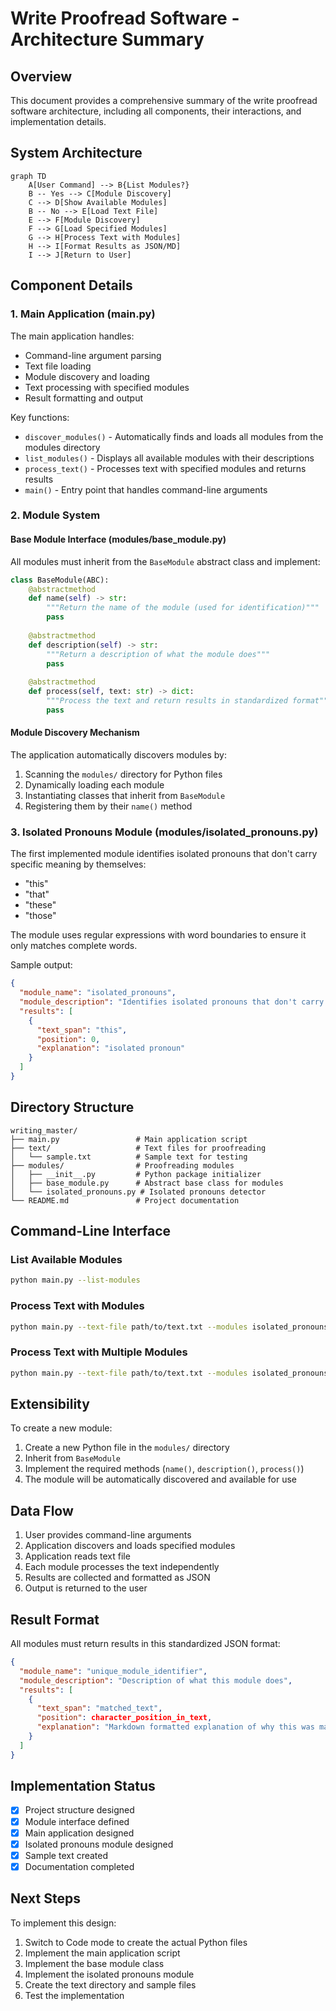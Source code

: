 # Write Proofread Software - Architecture Summary

## Overview

This document provides a comprehensive summary of the write proofread software architecture, including all components, their interactions, and implementation details.

## System Architecture

```mermaid
graph TD
    A[User Command] --> B{List Modules?}
    B -- Yes --> C[Module Discovery]
    C --> D[Show Available Modules]
    B -- No --> E[Load Text File]
    E --> F[Module Discovery]
    F --> G[Load Specified Modules]
    G --> H[Process Text with Modules]
    H --> I[Format Results as JSON/MD]
    I --> J[Return to User]
```

## Component Details

### 1. Main Application (main.py)

The main application handles:
- Command-line argument parsing
- Text file loading
- Module discovery and loading
- Text processing with specified modules
- Result formatting and output

Key functions:
- `discover_modules()` - Automatically finds and loads all modules from the modules directory
- `list_modules()` - Displays all available modules with their descriptions
- `process_text()` - Processes text with specified modules and returns results
- `main()` - Entry point that handles command-line arguments

### 2. Module System

#### Base Module Interface (modules/base_module.py)

All modules must inherit from the `BaseModule` abstract class and implement:

```python
class BaseModule(ABC):
    @abstractmethod
    def name(self) -> str:
        """Return the name of the module (used for identification)"""
        pass
    
    @abstractmethod
    def description(self) -> str:
        """Return a description of what the module does"""
        pass
    
    @abstractmethod
    def process(self, text: str) -> dict:
        """Process the text and return results in standardized format"""
        pass
```

#### Module Discovery Mechanism

The application automatically discovers modules by:
1. Scanning the `modules/` directory for Python files
2. Dynamically loading each module
3. Instantiating classes that inherit from `BaseModule`
4. Registering them by their `name()` method

### 3. Isolated Pronouns Module (modules/isolated_pronouns.py)

The first implemented module identifies isolated pronouns that don't carry specific meaning by themselves:
- "this"
- "that" 
- "these"
- "those"

The module uses regular expressions with word boundaries to ensure it only matches complete words.

Sample output:
```json
{
  "module_name": "isolated_pronouns",
  "module_description": "Identifies isolated pronouns that don't carry specific meaning by themselves",
  "results": [
    {
      "text_span": "this",
      "position": 0,
      "explanation": "isolated pronoun"
    }
  ]
}
```

## Directory Structure

```
writing_master/
├── main.py                 # Main application script
├── text/                   # Text files for proofreading
│   └── sample.txt          # Sample text for testing
├── modules/                # Proofreading modules
│   ├── __init__.py         # Python package initializer
│   ├── base_module.py      # Abstract base class for modules
│   └── isolated_pronouns.py # Isolated pronouns detector
└── README.md               # Project documentation
```

## Command-Line Interface

### List Available Modules
```bash
python main.py --list-modules
```

### Process Text with Modules
```bash
python main.py --text-file path/to/text.txt --modules isolated_pronouns
```

### Process Text with Multiple Modules
```bash
python main.py --text-file path/to/text.txt --modules isolated_pronouns,other_module
```

## Extensibility

To create a new module:
1. Create a new Python file in the `modules/` directory
2. Inherit from `BaseModule`
3. Implement the required methods (`name()`, `description()`, `process()`)
4. The module will be automatically discovered and available for use

## Data Flow

1. User provides command-line arguments
2. Application discovers and loads specified modules
3. Application reads text file
4. Each module processes the text independently
5. Results are collected and formatted as JSON
6. Output is returned to the user

## Result Format

All modules must return results in this standardized JSON format:
```json
{
  "module_name": "unique_module_identifier",
  "module_description": "Description of what this module does",
  "results": [
    {
      "text_span": "matched_text",
      "position": character_position_in_text,
      "explanation": "Markdown formatted explanation of why this was matched"
    }
  ]
}
```

## Implementation Status

- [x] Project structure designed
- [x] Module interface defined
- [x] Main application designed
- [x] Isolated pronouns module designed
- [x] Sample text created
- [x] Documentation completed

## Next Steps

To implement this design:
1. Switch to Code mode to create the actual Python files
2. Implement the main application script
3. Implement the base module class
4. Implement the isolated pronouns module
5. Create the text directory and sample files
6. Test the implementation